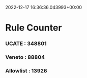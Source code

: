 2022-12-17 16:36:36.043993+00:00
# Rule Counter 
 ### UCATE : 348801

 ### Veneto : 88804

 ### Allowlist : 13926